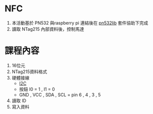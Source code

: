 # NFC
1. 本活動基於 PN532 與raspberry pi 連結後在 [pn532lib](https://github.com/HubCityLabs/py532lib) 套件協助下完成
1. 讀取 NTag215 內部資料後，控制馬達

# 課程內容
1. 16位元
1. NTag215資料格式
1. 硬體接線
	* [I2C](https://pinout.xyz)
	* 按鈕 I0 = 1 , I1 = 0
	* GND , VCC , SDA , SCL = pin 6 , 4 , 3 , 5 
1. 讀取 ID
1. 寫入資料
